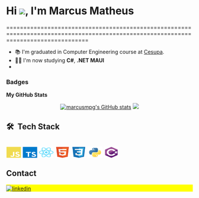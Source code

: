  <h1 align="left">Hi <img src="https://raw.githubusercontent.com/kaueMarques/kaueMarques/master/hi.gif" height="30px">, I'm Marcus Matheus</h1>

====================================================================================================================================

- 📚 I'm graduated in Computer Engineering course at [Cesupa](https://www.cesupa.br).
- 👨‍💻 I'm now studying **C#**, **.NET MAUI**
- 
### Badges

<b>My GitHub Stats</b>
<div align="center">
<a href="http://www.github.com/marcusmpg"><img height="180em" src="https://github-readme-stats.vercel.app/api?username=marcusmpg&show_icons=true&hide=&count_private=true&title_color=0891b2&text_color=ffffff&icon_color=0891b2&bg_color=1c1917&hide_border=true&show_icons=true" alt="marcusmpg's GitHub stats" /></a>
<a href="http://www.github.com/marcusmpg"><img height="170em" src="https://github-readme-streak-stats.herokuapp.com/?user=marcusmpg&stroke=ffffff&background=1c1917&ring=0891b2&fire=0891b2&currStreakNum=ffffff&currStreakLabel=0891b2&sideNums=ffffff&sideLabels=ffffff&dates=ffffff&hide_border=true" /></a>
</div>

## 🛠 &nbsp;Tech Stack

<div style="display: inline_block"><br>
  <img align="center" alt="Rafa-Js" height="30" width="40" src="https://raw.githubusercontent.com/devicons/devicon/master/icons/javascript/javascript-plain.svg">
  <img align="center" alt="Rafa-Ts" height="30" width="40" src="https://raw.githubusercontent.com/devicons/devicon/master/icons/typescript/typescript-plain.svg">
  <img align="center" alt="Rafa-React" height="30" width="40" src="https://raw.githubusercontent.com/devicons/devicon/master/icons/react/react-original.svg">
  <img align="center" alt="Rafa-HTML" height="30" width="40" src="https://raw.githubusercontent.com/devicons/devicon/master/icons/html5/html5-original.svg">
  <img align="center" alt="Rafa-CSS" height="30" width="40" src="https://raw.githubusercontent.com/devicons/devicon/master/icons/css3/css3-original.svg">
  <img align="center" alt="Rafa-Python" height="30" width="40" src="https://raw.githubusercontent.com/devicons/devicon/master/icons/python/python-original.svg">
  <img align="center" alt="Rafa-Csharp" height="30" width="40" src="https://raw.githubusercontent.com/devicons/devicon/master/icons/csharp/csharp-original.svg">
</div>

## Contact

<p align="left" style="background:yellow">
<a href="https://www.linkedin.com/in/marcus-matheus-pereira-gomes-51081a17b/" target="_blank">
  <img align="center" src="https://img.shields.io/badge/LinkedIn-0077B5?style=for-the-badge&logo=linkedin&logoColor=white" alt="linkedin"/>
</a>
</p>
